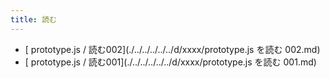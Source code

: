 ```yaml
---
title: 読む
---
```



- [ prototype.js / 読む002](./../../../../../d/xxxx/prototype.js を読む 002.md)
- [ prototype.js / 読む001](./../../../../../d/xxxx/prototype.js を読む 001.md)




